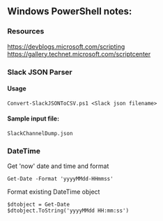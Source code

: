 ## Windows PowerShell notes:

### Resources
https://devblogs.microsoft.com/scripting <br />
https://gallery.technet.microsoft.com/scriptcenter 

### Slack JSON Parser

#### Usage
    Convert-SlackJSONToCSV.ps1 <Slack json filename>

#### Sample input file:
    SlackChannelDump.json

### DateTime
Get 'now' date and time and format

    Get-Date -Format 'yyyyMMdd-HHmmss'

Format existing DateTime object

```
$dtobject = Get-Date
$dtobject.ToString('yyyyMMdd HH:mm:ss')
```
